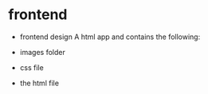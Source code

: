 # frontend

* frontend design
A html app and contains the following:

* images folder
* css file
* the html file
